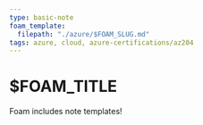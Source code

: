 ```yaml
---
type: basic-note
foam_template:
  filepath: "./azure/$FOAM_SLUG.md"
tags: azure, cloud, azure-certifications/az204
---
```


# $FOAM_TITLE

Foam includes note templates!
